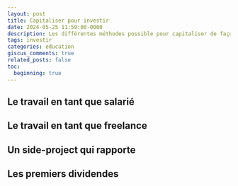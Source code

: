 ```yaml
---
layout: post
title: Capitaliser pour investir
date: 2024-05-25 11:59:00-0000
description: Les différentes méthodes possible pour capitaliser de façon certaine
tags: investir
categories: education
giscus_comments: true
related_posts: false
toc:
  beginning: true
---
```


## Le travail en tant que salarié

## Le travail en tant que freelance

## Un side-project qui rapporte

## Les premiers dividendes





